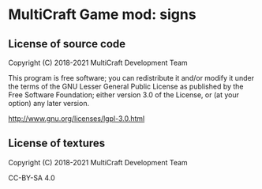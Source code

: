 MultiCraft Game mod: signs
==========================

License of source code
----------------------
Copyright (C) 2018-2021 MultiCraft Development Team

This program is free software; you can redistribute it and/or modify
it under the terms of the GNU Lesser General Public License as published by
the Free Software Foundation; either version 3.0 of the License, or
(at your option) any later version.

http://www.gnu.org/licenses/lgpl-3.0.html

License of textures
-------------------
Copyright (C) 2018-2021 MultiCraft Development Team

CC-BY-SA 4.0
